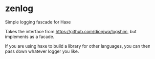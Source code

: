 # zenlog
Simple logging fascade for Haxe

Takes the interface from https://github.com/dionjwa/logshim, but implements as a facade.

If you are using haxe to build a library for other languages, you can then pass down whatever logger you like.
